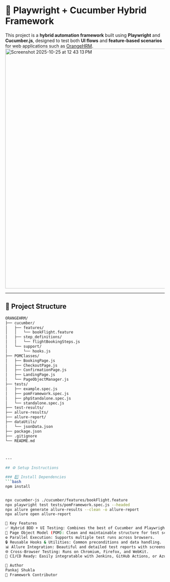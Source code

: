# 🧪 Playwright + Cucumber Hybrid Framework

This project is a **hybrid automation framework** built using **Playwright** and **Cucumber.js**, designed to test both **UI flows** and **feature-based scenarios** for web applications such as [OrangeHRM](https://opensource-demo.orangehrmlive.com/).
<img width="1169" height="757" alt="Screenshot 2025-10-25 at 12 43 13 PM" src="https://github.com/user-attachments/assets/667ec7de-3f2e-4c00-8eaf-b0df2a81c491" />

---

## 📁 Project Structure

```bash
ORANGEHRM/
├── cucumber/
│   ├── features/
│   │   └── bookFlight.feature
│   ├── step_definitions/
│   │   └── flightBookingSteps.js
│   └── support/
│       └── hooks.js
├── POMClasses/
│   ├── BookingPage.js
│   ├── CheckoutPage.js
│   ├── ConfirmationPage.js
│   ├── LandingPage.js
│   └── PageObjectManager.js
├── tests/
│   ├── example.spec.js
│   ├── pomFramework.spec.js
│   ├── phpStandalone.spec.js
│   └── standalone.spec.js
├── test-results/
├── allure-results/
├── allure-report/
├── dataUtils/
│   └── jsonData.json
├── package.json
├── .gitignore
└── README.md



---

## ⚙️ Setup Instructions

### 1️⃣ Install Dependencies
```bash
npm install


npx cucumber-js ./cucumber/features/bookFlight.feature
npx playwright test tests/pomFramework.spec.js --headed
npx allure generate allure-results --clean -o allure-report
npx allure open allure-report

🧩 Key Features
✅ Hybrid BDD + UI Testing: Combines the best of Cucumber and Playwright.
🧱 Page Object Model (POM): Clean and maintainable structure for test scripts.
⚙️ Parallel Execution: Supports multiple test runs across browsers.
🔒 Reusable Hooks & Utilities: Common preconditions and data handling.
📊 Allure Integration: Beautiful and detailed test reports with screenshots.
🌐 Cross-Browser Testing: Runs on Chromium, Firefox, and WebKit.
🚀 CI/CD Ready: Easily integratable with Jenkins, GitHub Actions, or Azure Pipelines.

👤 Author
Pankaj Shukla
📍 Framework Contributor 
